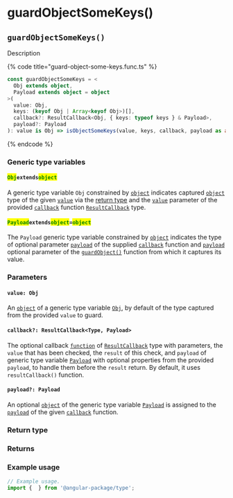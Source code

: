 # guardObjectSomeKeys()

## `guardObjectSomeKeys()`

Description

{% code title="guard-object-some-keys.func.ts" %}
```typescript
const guardObjectSomeKeys = <
  Obj extends object,
  Payload extends object = object
>(
  value: Obj,
  keys: (keyof Obj | Array<keyof Obj>)[],
  callback?: ResultCallback<Obj, { keys: typeof keys } & Payload>,
  payload?: Payload
): value is Obj => isObjectSomeKeys(value, keys, callback, payload as any);
```
{% endcode %}

### Generic type variables

#### <mark style="color:green;">**`Obj`**</mark>**`extends`**<mark style="color:green;">**`object`**</mark>

A generic type variable `Obj` constrained by [`object`](https://developer.mozilla.org/en-US/docs/Web/JavaScript/Reference/Global\_Objects/Object) indicates captured [`object`](https://developer.mozilla.org/en-US/docs/Web/JavaScript/Reference/Global\_Objects/Object) type of the given [`value`](guardobjectsomekeys.md#value-type) via the [return type](guardobjectsomekeys.md#return-type) and the [`value`](../types/resultcallback.md#value-value) parameter of the provided [`callback`](guardobjectsomekeys.md#callback-resultcallback-less-than-bigint-payload-greater-than) function [`ResultCallback`](../types/resultcallback.md) type.

#### <mark style="color:green;">**`Payload`**</mark>**`extends`**<mark style="color:green;">**`object`**</mark>**`=`**<mark style="color:green;">**`object`**</mark>

The `Payload` generic type variable constrained by [`object`](https://www.typescriptlang.org/docs/handbook/basic-types.html#object) indicates the type of optional parameter [`payload`](../types/resultcallback.md#payload-payload) of the supplied [`callback`](guardobjectsomekeys.md#callback-resultcallback-less-than-type-payload-greater-than) function and [`payload`](guardobjectsomekeys.md#payload-payload) optional parameter of the [`guardObject()`](guardobjectsomekeys.md#guardobject) function from which it captures its value.

### Parameters

#### `value: Obj`

An [`object`](https://developer.mozilla.org/en-US/docs/Web/JavaScript/Reference/Global\_Objects/Object) of a generic type variable [`Obj`](guardobjectsomekeys.md#objextendsobject), by default of the type captured from the provided `value` to guard.

#### `callback?: ResultCallback<Type, Payload>`

The optional callback [`function`](https://developer.mozilla.org/en-US/docs/Web/JavaScript/Guide/Functions) of [`ResultCallback`](../types/resultcallback.md) type with parameters, the `value` that has been checked, the `result` of this check, and `payload` of generic type variable [`Payload`](guardobjectsomekeys.md#payloadextendsobject-object) with optional properties from the provided `payload`, to handle them before the `result` return. By default, it uses `resultCallback()` function.

#### `payload?: Payload`

An optional [`object`](https://developer.mozilla.org/en-US/docs/Web/JavaScript/Reference/Global\_Objects/Object) of the generic type variable [`Payload`](guardobjectsomekeys.md#payloadextendsobject-object) is assigned to the [`payload`](../types/resultcallback.md#payload-payload) of the given [`callback`](guardobjectsomekeys.md#callback-resultcallback-less-than-bigint-payload-greater-than) function.

### Return type

### Returns

### Example usage

```typescript
// Example usage.
import {  } from '@angular-package/type';


```

